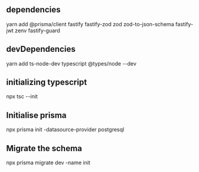 ## dependencies 
yarn add @prisma/client fastify fastify-zod zod zod-to-json-schema fastify-jwt zenv fastify-guard



## devDependencies 
yarn add ts-node-dev typescript @types/node --dev

## initializing typescript 
npx tsc --init 

## Initialise prisma 
npx prisma init -datasource-provider postgresql 

## Migrate the schema 
npx prisma migrate dev -name init 